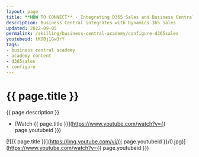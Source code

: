 ```yaml
---
layout: page
title: **HOW TO CONNECT** - Integrating D365 Sales and Business Central
description: Business Central integrates with Dynamics 365 Sales
updated: 2022-09-05
permalink: /skilling/business-central-academy/configure-d365sales
youtubeid: tKOBj1Gw3rY
tags: 
- business central academy
- academy content
- d365sales
- configure
---
```


# {{ page.title }}

{{ page.description }}

* [Watch {{ page.title }}](https://www.youtube.com/watch?v={{ page.youtubeid }})

[![{{ page.title }}](https://img.youtube.com/vi/{{ page.youtubeid }}/0.jpg)](https://www.youtube.com/watch?v={{ page.youtubeid }})
